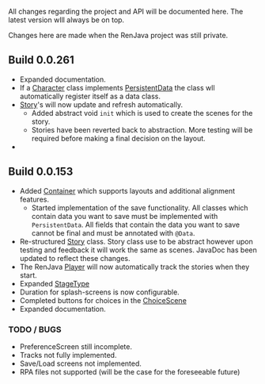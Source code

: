 All changes regarding the project and API will be documented here. The latest version wIll always be on top.

Changes here are made when the RenJava project was still private.
## Build 0.0.261
- Expanded documentation.
- If a [Character]() class implements [PersistentData]() the class wll automatically register itself as a data class. 
- [Story]()'s will now update and refresh automatically.
  - Added abstract void `init` which is used to create the scenes for the story.
  - Stories have been reverted back to abstraction. More testing will be required before making a final decision on the layout.
- 

## Build 0.0.153
- Added [Container]() which supports layouts and additional alignment features.
  - Started implementation of the save functionality. All classes which contain data you want to save must be implemented with `PersistentData`.
  All fields that contain the data you want to save cannot be final and must be annotated with `@Data`.
- Re-structured [Story]() class. Story class use to be abstract however upon testing and feedback it will work the same as scenes. JavaDoc has been updated to reflect these changes.
- The RenJava [Player]() will now automatically track the stories when they start.
- Expanded [StageType]()
- Duration for splash-screens is now configurable.
- Completed buttons for choices in the [ChoiceScene]()
- Expanded documentation.

### TODO / BUGS
- PreferenceScreen still incomplete.
- Tracks not fully implemented.
- Save/Load screens not implemented.
- RPA files not supported (will be the case for the foreseeable future)